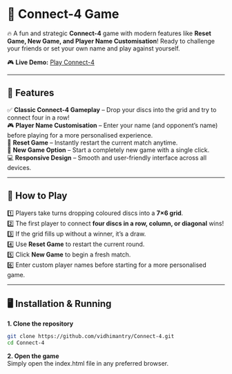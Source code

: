 # 🧩 Connect-4 Game  

🔥 A fun and strategic **Connect-4** game with modern features like **Reset Game, New Game, and Player Name Customisation**! Ready to challenge your friends or set your own name and play against yourself.  

🎮 **Live Demo:** [Play Connect-4](https://vidhimantry.github.io/Connect-4/)  

---

## 🚀 Features  

✅ **Classic Connect-4 Gameplay** – Drop your discs into the grid and try to connect four in a row!  
🎮 **Player Name Customisation** – Enter your name (and opponent’s name) before playing for a more personalised experience.  
🔄 **Reset Game** – Instantly restart the current match anytime.  
🎲 **New Game Option** – Start a completely new game with a single click.  
💻 **Responsive Design** – Smooth and user-friendly interface across all devices.  

---

## 🧠 How to Play  

1️⃣ Players take turns dropping coloured discs into a **7×6 grid**.  
2️⃣ The first player to connect **four discs in a row, column, or diagonal** wins!  
3️⃣ If the grid fills up without a winner, it’s a draw.  
4️⃣ Use **Reset Game** to restart the current round.  
5️⃣ Click **New Game** to begin a fresh match.  
6️⃣ Enter custom player names before starting for a more personalised game.  

---

## 🖥️ Installation & Running  

**1. Clone the repository**  
```sh
git clone https://github.com/vidhimantry/Connect-4.git
cd Connect-4
```
**2. Open the game** <br>
Simply open the index.html file in any preferred browser.

